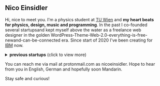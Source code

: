 ## Nico Einsidler

Hi, nice to meet you. I'm a physics student at [TU Wien](https://www.tuwien.at/) and **my heart beats for physics, design, music and programming**. In the past I co-founded several startupsand kept myself above the water as a freelance web designer in the golden WordPress-Theme-Web-2.0-everything-is-free-newand-can-be-connected era. Since start of 2020 I've been creating for [IBM](https://www.ibm.com/at-de) now.


<details><summary><b>previous startups</b> (click to view more)</summary>
<p>
<ul>
<li>2013-2014: <a href="https://apps.apple.com/at/app/wu-campus-men%C3%BCs/id1535090019">WU Campus Menüs</a></li>
<li>2014-2016: <a href="https://unipocket.de/">UniPocket</a></li>
<li>2017-2019: <a href="https://www.littlebig.art/">littlebig.art</a> (formerly known as Freilich Open Arts)</li>
</ul>
</p>
</details>

You can reach me via mail at protonmail.com as nicoeinsidler. Hope to hear from you in English, German and hopefully soon Mandarin.

Stay safe and curious!

